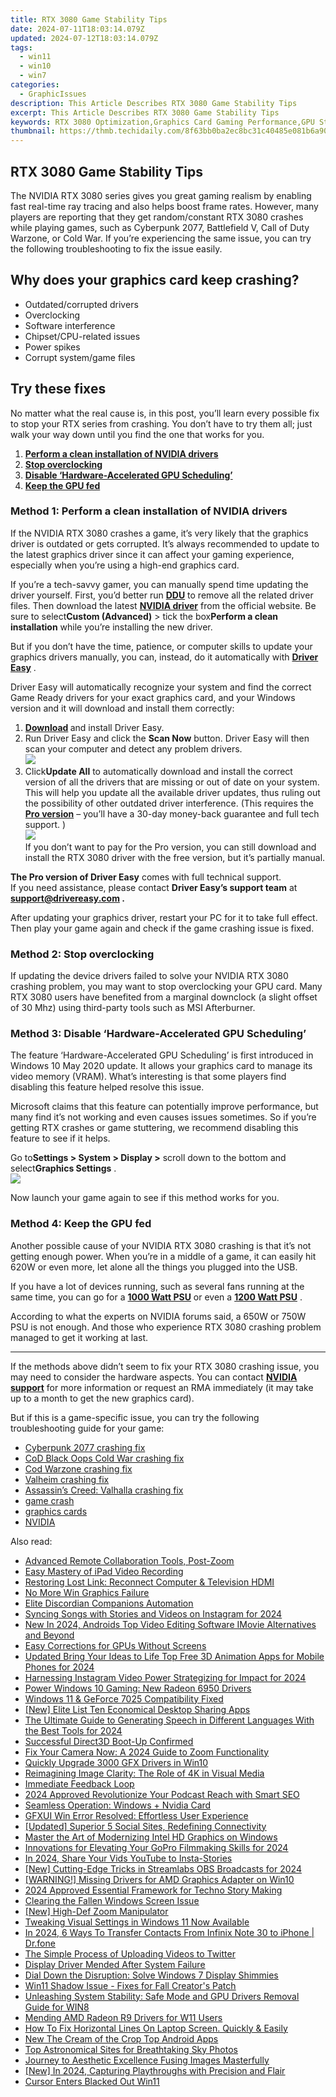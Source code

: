 ```yaml
---
title: RTX 3080 Game Stability Tips
date: 2024-07-11T18:03:14.079Z
updated: 2024-07-12T18:03:14.079Z
tags:
  - win11
  - win10
  - win7
categories:
  - GraphicIssues
description: This Article Describes RTX 3080 Game Stability Tips
excerpt: This Article Describes RTX 3080 Game Stability Tips
keywords: RTX 3080 Optimization,Graphics Card Gaming Performance,GPU Stability Strategies,High-End PC Gaming Setup,Enhancing NVIDIA RTX Experience,Minimizing Game Crashes on RTX 3080,RTX 3080 System Tuning Techniques
thumbnail: https://thmb.techidaily.com/8f63bb0ba2ec8bc31c40485e081b6a90e2c27c800c8dc1ddbd91690f85f039c9.jpg
---
```


## RTX 3080 Game Stability Tips

 The NVIDIA RTX 3080 series gives you great gaming realism by enabling fast real-time ray tracing and also helps boost frame rates. However, many players are reporting that they get random/constant RTX 3080 crashes while playing games, such as Cyberpunk 2077, Battlefield V, Call of Duty Warzone, or Cold War. If you’re experiencing the same issue, you can try the following troubleshooting to fix the issue easily.

## Why does your graphics card keep crashing?

* Outdated/corrupted drivers
* Overclocking
* Software interference
* Chipset/CPU-related issues
* Power spikes
* Corrupt system/game files

## Try these fixes

 No matter what the real cause is, in this post, you’ll learn every possible fix to stop your RTX series from crashing. You don’t have to try them all; just walk your way down until you find the one that works for you.

1. **[Perform a clean installation of NVIDIA drivers](#h1)**
2. **[Stop overclocking](#h2)**
3. **[Disable ‘Hardware-Accelerated GPU Scheduling’](#h3)**
4. **[Keep the GPU fed](#h4)**

### Method 1: Perform a clean installation of NVIDIA drivers

 If the NVIDIA RTX 3080 crashes a game, it’s very likely that the graphics driver is outdated or gets corrupted. It’s always recommended to update to the latest graphics driver since it can affect your gaming experience, especially when you’re using a high-end graphics card.

 If you’re a tech-savvy gamer, you can manually spend time updating the driver yourself. First, you’d better run [**DDU**](https://www.guru3d.com/files-details/display-driver-uninstaller-download.html) to remove all the related driver files. Then download the latest **[NVIDIA driver](https://tools.techidaily.com/drivereasy/download/)**  from the official website. Be sure to select**Custom (Advanced)** \> tick the box**Perform a clean installation** while you’re installing the new driver.

 But if you don’t have the time, patience, or computer skills to update your graphics drivers manually, you can, instead, do it automatically with **[Driver Easy](https://tools.techidaily.com/drivereasy/download/)**  .

 Driver Easy will automatically recognize your system and find the correct Game Ready drivers for your exact graphics card, and your Windows version and it will download and install them correctly:

1. **[Download](https://tools.techidaily.com/drivereasy/download/) [](https://tools.techidaily.com/drivereasy/download/)**  and install Driver Easy.
2. Run Driver Easy and click the **Scan Now** button. Driver Easy will then scan your computer and detect any problem drivers.  
![](https://images.drivereasy.com/wp-content/uploads/2020/12/Scan-now-1.jpg)
3. Click**Update All** to automatically download and install the correct version of all the drivers that are missing or out of date on your system. This will help you update all the available driver updates, thus ruling out the possibility of other outdated driver interference. (This requires the **[Pro version](https://tools.techidaily.com/drivereasy/download/)**  – you’ll have a 30-day money-back guarantee and full tech support. )  
![](https://images.drivereasy.com/wp-content/uploads/2020/08/3080.jpg)  
 If you don’t want to pay for the Pro version, you can still download and install the RTX 3080 driver with the free version, but it’s partially manual.

**The Pro version of Driver Easy** comes with full technical support.  
 If you need assistance, please contact **Driver Easy’s support team** at **[support@drivereasy.com](mailto:support@drivereasy.com) .**

 After updating your graphics driver, restart your PC for it to take full effect. Then play your game again and check if the game crashing issue is fixed.

### Method 2: Stop overclocking

 If updating the device drivers failed to solve your NVIDIA RTX 3080 crashing problem, you may want to stop overclocking your GPU card. Many RTX 3080 users have benefited from a marginal downclock (a slight offset of 30 Mhz) using third-party tools such as MSI Afterburner.

### Method 3: Disable ‘Hardware-Accelerated GPU Scheduling’

 The feature ‘Hardware-Accelerated GPU Scheduling’ is first introduced in Windows 10 May 2020 update. It allows your graphics card to manage its video memory (VRAM). What’s interesting is that some players find disabling this feature helped resolve this issue.

 Microsoft claims that this feature can potentially improve performance, but many find it’s not working and even causes issues sometimes. So if you’re getting RTX crashes or game stuttering, we recommend disabling this feature to see if it helps.

 Go to**Settings > System > Display >** scroll down to the bottom and select**Graphics Settings** .  
![](https://images.drivereasy.com/wp-content/uploads/2021/03/graphics-setting.png)

Now launch your game again to see if this method works for you.

### Method 4: Keep the GPU fed

 Another possible cause of your NVIDIA RTX 3080 crashing is that it’s not getting enough power. When you’re in a middle of a game, it can easily hit 620W or even more, let alone all the things you plugged into the USB.

 If you have a lot of devices running, such as several fans running at the same time, you can go for a **[1000 Watt PSU](https://www.amazon.com/ROSEWILL-Computer-Glacier-Certified-Warranty/dp/B00SAYCI5S/?tag=drivereasycom-20)**  or even a **[1200 Watt PSU](https://www.amazon.com/ROSEWILL-Modular-Certified-Control-Warranty/dp/B00NYVTHH4?th=1/?tag=drivereasycom-20)**  .

 According to what the experts on NVIDIA forums said, a 650W or 750W PSU is not enough. And those who experience RTX 3080 crashing problem managed to get it working at last.

---

 If the methods above didn’t seem to fix your RTX 3080 crashing issue, you may need to consider the hardware aspects. You can contact [**NVIDIA support**](https://www.nvidia.com/en-us/support/) for more information or request an RMA immediately (it may take up to a month to get the new graphics card).

 But if this is a game-specific issue, you can try the following troubleshooting guide for your game:

* [Cyberpunk 2077 crashing fix](https://tools.techidaily.com/drivereasy/download/)
* [CoD Black Oops Cold War crashing fix](https://tools.techidaily.com/drivereasy/download/)
* [Cod Warzone crashing fix](https://tools.techidaily.com/drivereasy/download/)
* [Valheim crashing fix](https://tools.techidaily.com/drivereasy/download/)
* [Assassin’s Creed: Valhalla crashing fix](https://tools.techidaily.com/drivereasy/download/)
* [game crash](https://tools.techidaily.com/drivereasy/download/)
* [graphics cards](https://tools.techidaily.com/drivereasy/download/)
* [NVIDIA](https://tools.techidaily.com/drivereasy/download/)

<ins class="adsbygoogle"
     style="display:block"
     data-ad-format="autorelaxed"
     data-ad-client="ca-pub-7571918770474297"
     data-ad-slot="1223367746"></ins>



<ins class="adsbygoogle"
     style="display:block"
     data-ad-client="ca-pub-7571918770474297"
     data-ad-slot="8358498916"
     data-ad-format="auto"
     data-full-width-responsive="true"></ins>



<span class="atpl-alsoreadstyle">Also read:</span>
<div><ul>
<li><a href="https://visual-screen-recording.techidaily.com/advanced-remote-collaboration-tools-post-zoom/"><u>Advanced Remote Collaboration Tools, Post-Zoom</u></a></li>
<li><a href="https://desktop-recording.techidaily.com/easy-mastery-of-ipad-video-recording/"><u>Easy Mastery of iPad Video Recording</u></a></li>
<li><a href="https://graphic-issues.techidaily.com/restoring-lost-link-reconnect-computer-and-television-hdmi/"><u>Restoring Lost Link: Reconnect Computer & Television HDMI</u></a></li>
<li><a href="https://graphic-issues.techidaily.com/1719818327806-no-more-win-graphics-failure/"><u>No More Win Graphics Failure</u></a></li>
<li><a href="https://tiktok-clips.techidaily.com/elite-discordian-companions-automation/"><u>Elite Discordian Companions Automation</u></a></li>
<li><a href="https://instagram-videos.techidaily.com/syncing-songs-with-stories-and-videos-on-instagram-for-2024/"><u>Syncing Songs with Stories and Videos on Instagram for 2024</u></a></li>
<li><a href="https://video-creation-software.techidaily.com/new-in-2024-androids-top-video-editing-software-imovie-alternatives-and-beyond/"><u>New In 2024, Androids Top Video Editing Software IMovie Alternatives and Beyond</u></a></li>
<li><a href="https://graphic-issues.techidaily.com/easy-corrections-for-gpus-without-screens/"><u>Easy Corrections for GPUs Without Screens</u></a></li>
<li><a href="https://smart-video-editing.techidaily.com/updated-bring-your-ideas-to-life-top-free-3d-animation-apps-for-mobile-phones-for-2024/"><u>Updated Bring Your Ideas to Life Top Free 3D Animation Apps for Mobile Phones for 2024</u></a></li>
<li><a href="https://instagram-videos.techidaily.com/harnessing-instagram-video-power-strategizing-for-impact-for-2024/"><u>Harnessing Instagram Video Power  Strategizing for Impact for 2024</u></a></li>
<li><a href="https://graphic-issues.techidaily.com/power-windows-10-gaming-new-radeon-6950-drivers/"><u>Power Windows 10 Gaming: New Radeon 6950 Drivers</u></a></li>
<li><a href="https://graphic-issues.techidaily.com/windows-11-and-geforce-7025-compatibility-fixed/"><u>Windows 11 & GeForce 7025 Compatibility Fixed</u></a></li>
<li><a href="https://screen-video-capture.techidaily.com/new-elite-list-ten-economical-desktop-sharing-apps/"><u>[New] Elite List  Ten Economical Desktop Sharing Apps</u></a></li>
<li><a href="https://ai-topics.techidaily.com/the-ultimate-guide-to-generating-speech-in-different-languages-with-the-best-tools-for-2024/"><u>The Ultimate Guide to Generating Speech in Different Languages With the Best Tools for 2024</u></a></li>
<li><a href="https://graphic-issues.techidaily.com/successful-direct3d-boot-up-confirmed/"><u>Successful Direct3D Boot-Up Confirmed</u></a></li>
<li><a href="https://graphic-issues.techidaily.com/fix-your-camera-now-a-2024-guide-to-zoom-functionality/"><u>Fix Your Camera Now: A 2024 Guide to Zoom Functionality</u></a></li>
<li><a href="https://graphic-issues.techidaily.com/quickly-upgrade-3000-gfx-drivers-in-win10/"><u>Quickly Upgrade 3000 GFX Drivers in Win10</u></a></li>
<li><a href="https://graphic-issues.techidaily.com/reimagining-image-clarity-the-role-of-4k-in-visual-media/"><u>Reimagining Image Clarity: The Role of 4K in Visual Media</u></a></li>
<li><a href="https://graphic-issues.techidaily.com/immediate-feedback-loop/"><u>Immediate Feedback Loop</u></a></li>
<li><a href="https://extra-support.techidaily.com/2024-approved-revolutionize-your-podcast-reach-with-smart-seo/"><u>2024 Approved  Revolutionize Your Podcast Reach with Smart SEO</u></a></li>
<li><a href="https://graphic-issues.techidaily.com/seamless-operation-windows-plus-nvidia-card/"><u>Seamless Operation: Windows + Nvidia Card</u></a></li>
<li><a href="https://graphic-issues.techidaily.com/gfxui-win-error-resolved-effortless-user-experience/"><u>GFXUI Win Error Resolved: Effortless User Experience</u></a></li>
<li><a href="https://twitter-videos.techidaily.com/updated-superior-5-social-sites-redefining-connectivity/"><u>[Updated] Superior 5 Social Sites, Redefining Connectivity</u></a></li>
<li><a href="https://graphic-issues.techidaily.com/master-the-art-of-modernizing-intel-hd-graphics-on-windows/"><u>Master the Art of Modernizing Intel HD Graphics on Windows</u></a></li>
<li><a href="https://some-knowledge.techidaily.com/innovations-for-elevating-your-gopro-filmmaking-skills-for-2024/"><u>Innovations for Elevating Your GoPro Filmmaking Skills for 2024</u></a></li>
<li><a href="https://instagram-video-recordings.techidaily.com/in-2024-share-your-vids-youtube-to-insta-stories/"><u>In 2024, Share Your Vids  YouTube to Insta-Stories</u></a></li>
<li><a href="https://screen-activity-recording.techidaily.com/new-cutting-edge-tricks-in-streamlabs-obs-broadcasts-for-2024/"><u>[New] Cutting-Edge Tricks in Streamlabs OBS Broadcasts for 2024</u></a></li>
<li><a href="https://graphic-issues.techidaily.com/warning-missing-drivers-for-amd-graphics-adapter-on-win10/"><u>[WARNING!] Missing Drivers for AMD Graphics Adapter on Win10</u></a></li>
<li><a href="https://fox-hovers.techidaily.com/2024-approved-essential-framework-for-techno-story-making/"><u>2024 Approved  Essential Framework for Techno Story Making</u></a></li>
<li><a href="https://graphic-issues.techidaily.com/clearing-the-fallen-windows-screen-issue/"><u>Clearing the Fallen Windows Screen Issue</u></a></li>
<li><a href="https://some-techniques.techidaily.com/new-high-def-zoom-manipulator/"><u>[New] High-Def Zoom Manipulator</u></a></li>
<li><a href="https://graphic-issues.techidaily.com/tweaking-visual-settings-in-windows-11-now-available/"><u>Tweaking Visual Settings in Windows 11 Now Available</u></a></li>
<li><a href="https://android-transfer.techidaily.com/in-2024-6-ways-to-transfer-contacts-from-infinix-note-30-to-iphone-drfone-by-drfone-transfer-from-android-transfer-from-android/"><u>In 2024, 6 Ways To Transfer Contacts From Infinix Note 30 to iPhone | Dr.fone</u></a></li>
<li><a href="https://twitter-videos.techidaily.com/the-simple-process-of-uploading-videos-to-twitter/"><u>The Simple Process of Uploading Videos to Twitter</u></a></li>
<li><a href="https://graphic-issues.techidaily.com/display-driver-mended-after-system-failure/"><u>Display Driver Mended After System Failure</u></a></li>
<li><a href="https://graphic-issues.techidaily.com/dial-down-the-disruption-solve-windows-7-display-shimmies/"><u>Dial Down the Disruption: Solve Windows 7 Display Shimmies</u></a></li>
<li><a href="https://graphic-issues.techidaily.com/win11-shadow-issue-fixes-for-fall-creators-patch/"><u>Win11 Shadow Issue - Fixes for Fall Creator's Patch</u></a></li>
<li><a href="https://graphic-issues.techidaily.com/unleashing-system-stability-safe-mode-and-gpu-drivers-removal-guide-for-win8/"><u>Unleashing System Stability: Safe Mode and GPU Drivers Removal Guide for WIN8</u></a></li>
<li><a href="https://graphic-issues.techidaily.com/mending-amd-radeon-r9-drivers-for-w11-users/"><u>Mending AMD Radeon R9 Drivers for W11 Users</u></a></li>
<li><a href="https://graphic-issues.techidaily.com/1719818155431-how-to-fix-horizontal-lines-on-laptop-screen-quickly-and-easily/"><u>How To Fix Horizontal Lines On Laptop Screen. Quickly & Easily</u></a></li>
<li><a href="https://video-ai-editor.techidaily.com/new-the-cream-of-the-crop-top-android-apps/"><u>New The Cream of the Crop Top Android Apps</u></a></li>
<li><a href="https://extra-information.techidaily.com/top-astronomical-sites-for-breathtaking-sky-photos/"><u>Top Astronomical Sites for Breathtaking Sky Photos</u></a></li>
<li><a href="https://extra-hints.techidaily.com/journey-to-aesthetic-excellence-fusing-images-masterfully/"><u>Journey to Aesthetic Excellence  Fusing Images Masterfully</u></a></li>
<li><a href="https://screen-activity-recording.techidaily.com/new-in-2024-capturing-playthroughs-with-precision-and-flair/"><u>[New] In 2024, Capturing Playthroughs with Precision and Flair</u></a></li>
<li><a href="https://graphic-issues.techidaily.com/cursor-enters-blacked-out-win11/"><u>Cursor Enters Blacked Out Win11</u></a></li>
</ul></div>
